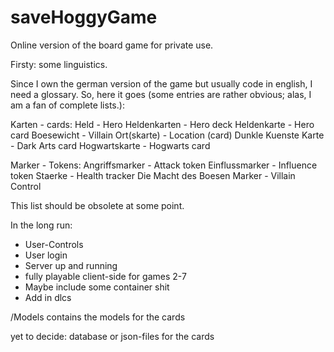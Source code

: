 # saveHoggyGame
Online version of the board game for private use.

Firsty: some linguistics.

Since I own the german version of the game but usually code in english, I need a glossary.
So, here it goes (some entries are rather obvious; alas, I am a fan of complete lists.):

Karten - cards:
Held - Hero
Heldenkarten - Hero deck
Heldenkarte - Hero card
Boesewicht - Villain
Ort(skarte) - Location (card)
Dunkle Kuenste Karte - Dark Arts card
Hogwartskarte - Hogwarts card

Marker - Tokens:
Angriffsmarker - Attack token
Einflussmarker - Influence token
Staerke - Health tracker
Die Macht des Boesen Marker - Villain Control


This list should be obsolete at some point.


In the long run:
- User-Controls
- User login
- Server up and running
- fully playable client-side for games 2-7
- Maybe include some container shit
- Add in dlcs 

/Models contains the models for the cards

yet to decide: database or json-files for the cards